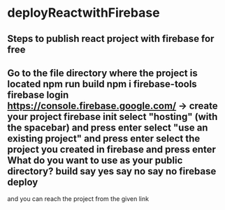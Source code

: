 # deployReactwithFirebase
Steps to publish react project with firebase for free
---------------------------------------------------------
Go to the file directory where the project is located
npm run build
npm i firebase-tools
firebase login
https://console.firebase.google.com/ -> create your project
firebase init
select "hosting" (with the spacebar) and press enter
select "use an existing project" and press enter
select the project you created in firebase and press enter
What do you want to use as your public directory? build
say yes
say no
say no
firebase deploy
---------------------------------------------------------
and you can reach the project from the given link
